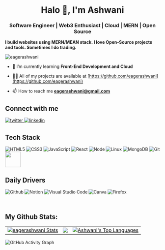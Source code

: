 

<h1 align="center">Halo 👋, I'm Ashwani</h1> 
<h3 align="center">Software Engineer | Web3 Enthusiast | Cloud | MERN | Open Source</h3>

**I build websites using MERN/MEAN stack. I love Open-Source projects and tools. Sometimes I do trading.**
<br/>

<p align="left"> <img src="https://komarev.com/ghpvc/?username=eagerashwani&label=Profile%20views&color=0e75b6&style=flat" alt="eagerashwani" /> </p>

- 🌱 I’m currently learning **Front-End Development and Cloud**

- 👨‍💻 All of my projects are available at [https://github.com/eagerashwani](https://github.com/eagerashwani)

- 📫 How to reach me **eagerashwani@gmail.com**

## Connect with me  
<div>
<a href="https://twitter.com/eagerashwani" target="_blank"> 
<img src=https://img.shields.io/badge/twitter-%2300acee.svg?&style=for-the-badge&logo=twitter&logoColor=white alt=twitter style="margin-bottom: 5px;" />
</a>
<a href="https://www.linkedin.com/in/eagerashwani/" target="_blank">
<img src=https://img.shields.io/badge/linkedin-%231E77B5.svg?&style=for-the-badge&logo=linkedin&logoColor=white alt=linkedin style="margin-bottom: 5px;" />
</a> 
</div>  

## Tech Stack

![HTML5](https://img.shields.io/badge/HTML5-E34F26?style=for-the-badge&logo=html5&logoColor=white)
![CSS3](https://img.shields.io/badge/CSS3-1572B6?style=for-the-badge&logo=css3&logoColor=white)
![JavaScript](https://img.shields.io/badge/javascript-%23323330.svg?style=for-the-badge&logo=javascript&logoColor=%23F7DF1E)
![React](https://img.shields.io/badge/React-20232A?style=for-the-badge&logo=react&logoColor=61DAFB)
![Node](https://img.shields.io/badge/Node.js-43853D?style=for-the-badge&logo=node.js&logoColor=white)
![Linux](https://img.shields.io/badge/Linux-FCC624?style=for-the-badge&logo=linux&logoColor=black)
![MongoDB](https://img.shields.io/badge/MongoDB-4EA94B?style=for-the-badge&logo=mongodb&logoColor=white)
![Git](https://img.shields.io/badge/GIT-E44C30?style=for-the-badge&logo=git&logoColor=white)
<img height="50" src="https://user-images.githubusercontent.com/25181517/192107856-aa92c8b1-b615-47c3-9141-ed0d29a90239.png" />

## Daily Drivers

![Github](https://img.shields.io/badge/GitHub-100000?style=for-the-badge&logo=github&logoColor=white)
![Notion](https://img.shields.io/badge/Notion-000000?style=for-the-badge&logo=notion&logoColor=white)
![Visual Studio Code](https://img.shields.io/badge/Visual%20Studio%20Code-0078d7.svg?style=for-the-badge&logo=visual-studio-code&logoColor=white)
![Canva](https://img.shields.io/badge/Canva-%2300C4CC.svg?style=for-the-badge&logo=Canva&logoColor=white)
![Firefox](https://img.shields.io/badge/Firefox_Browser-FF7139?style=for-the-badge&logo=Firefox-Browser&logoColor=white)



<br/>  
                                                                                                                    
## My Github Stats:

<table>
  <tr>
    <td>
       <a href="https://github.com/eagerashwani"><img alt="eagerashwani Stats" src="https://github-readme-stats.vercel.app/api?username=eagerashwani&show_icons=true&count_private=true&theme=react&hide_border=true&bg_color=1d2a3a" /></a>
    </td>
    <td>
       <a href="http://www.github.com/eagerashwani"><img src="https://github-readme-streak-stats.herokuapp.com/?user=eagerashwani&stroke=ffffff&background=1d2a3a&ring=5BCDEC&fire=5BCDEC&currStreakNum=ffffff&currStreakLabel=5BCDEC&sideNums=ffffff&sideLabels=ffffff&dates=ffffff&hide_border=true" /></a>
    </td>
    <td>
      <a href="https://github.com/eagerashwani"><img alt="Ashwani's Top Languages" src="https://github-readme-stats.vercel.app/api/top-langs/?username=eagerashwani&langs_count=8&count_private=true&layout=compact&theme=react&hide_border=true&bg_color=1d2a3a"/></a>
    </td>
  </tr>
</table>




![GitHub Activity Graph](https://activity-graph.herokuapp.com/graph?username=eagerashwani&bg_color=1d2a3a&color=5BCDEC&line=5BCDEC&point=FFFFFF&hide_border=true)
